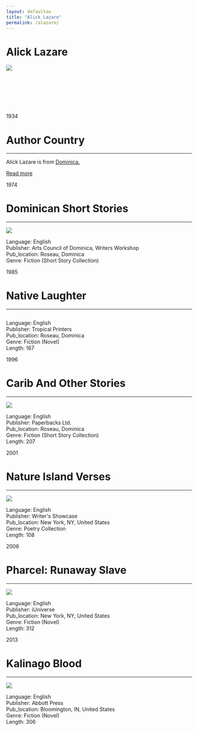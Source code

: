 ```yaml
---
layout: defaultau
title: "Alick Lazare"
permalink: /alazare/
---
```

<!-- partial:index.partial.html -->
<div class="content">
    <h1>Alick Lazare</h1>
    <div class="quote">
        <div><img src="https://scontent-sju1-1.xx.fbcdn.net/v/t31.18172-8/1396945_1430587837156147_930008041_o.jpg?_nc_cat=106&ccb=1-7&_nc_sid=09cbfe&_nc_ohc=FU-G25S9LpAAX82IqoQ&_nc_oc=AQn2ADhnbVPTqjFwPBowgjLaKl7TUHdYHaKqyHAGMyV1sbIwj_eDfAqqAHVj5Hu2EFE&_nc_ht=scontent-sju1-1.xx&oh=00_AfDuejc2vRneKe6_FBJyhWUO77oaNLKgHZ25JLNjXzD9PQ&oe=63AF1977" class="logo"></div>
    </div>
    <div class="timeline">
        <div style="padding-bottom:100px;"></div>
        <div class="block">
            <div class="date right"><p class="right">1934</p></div>
            <div class="dot"></div>
            <div class="left first">
            <div class="author_country">
                <h1>Author Country</h1><hr>
          <div class="aclocation">  <p>Alick Lazare is from <a href="{{ site.baseurl }}/10">Dominica.</a></p></div>
                <div class="acreadmore"><a href="#" target="_blank">Read more</a></div>
            </div>
            </div>
        </div>
        <div class="block">
            <div class="date left"><p class="left">1974</p></div>
            <div class="dot"></div>
            <div class="right">
                <h1>Dominican Short Stories</h1><hr>
                <p><img src="IMAGE LINK"></p>
                <p>
                Language: English<br/>
                Publisher: Arts Council of Dominica, Writers Workshop<br/>
                Pub_location: Roseau, Dominica<br/>
                Genre: Fiction (Short Story Collection)<br/>
                </p>
            </div>
        </div>
       <div class="block">
            <div class="date left"><p class="left">1985</p></div>
            <div class="dot"></div>
            <div class="right">
                <h1>Native Laughter</h1><hr>
                <p><img src=""></p>
                <p>
                Language: English<br/>
                Publisher: Tropical Printers<br/>
                Pub_location: Roseau, Dominica<br/>
                Genre: Fiction (Novel)<br/>
                Length: 167<br/>                   </p>
            </div>
        </div>
       <div class="block">
            <div class="date left"><p class="left">1996</p></div>
            <div class="dot"></div>
            <div class="right">
                <h1>Carib And Other Stories</h1><hr>
                <p><img src="https://m.media-amazon.com/images/I/51yUGdaacLL._SY291_BO1,204,203,200_QL40_FMwebp_.jpg"></p>
                <p>
                Language: English<br/>
                Publisher: Paperbacks Ltd.<br/>
                Pub_location: Roseau, Dominica<br/>
                Genre: Fiction (Short Story Collection)<br/>
                Length: 207<br/>                   </p>
            </div>
        </div>
       <div class="block">
            <div class="date left"><p class="left">2001</p></div>
            <div class="dot"></div>
            <div class="right">
                <h1>Nature Island Verses</h1><hr>
                <p><img src="https://scontent-sju1-1.xx.fbcdn.net/v/t1.18169-9/11781897_1647173385497590_5923832056623861579_n.png?_nc_cat=110&ccb=1-7&_nc_sid=730e14&_nc_ohc=Vrz2qWlptMYAX81MFvh&_nc_oc=AQnssTlzZGPiENl96TGjOdatE1eHSTFS_pvfhcOt4IC_Y_yFtoRRHy7DG_L5wySgIHk&_nc_ht=scontent-sju1-1.xx&oh=00_AfBNQgF_7oEryvcSXLYCtYm2-WppOc99-70qbvTADY2IiA&oe=63AF1252"></p>
                <p>
                Language: English<br/>
                Publisher: Writer's Showcase<br/>
                Pub_location: New York, NY, United States<br/>
                Genre: Poetry Collection<br/>
                Length: 108<br/>                   </p>
            </div>
        </div>
<div class="block">
            <div class="date left"><p class="left">2006</p></div>
            <div class="dot"></div>
            <div class="right">
                <h1>Pharcel: Runaway Slave</h1><hr>
                <p><img src="https://scontent-sju1-1.xx.fbcdn.net/v/t1.18169-9/11800144_1647173312164264_888016772055172571_n.png?_nc_cat=101&ccb=1-7&_nc_sid=730e14&_nc_ohc=BvKfxpAIk7EAX_lnu0A&_nc_ht=scontent-sju1-1.xx&oh=00_AfBTknYWjS-DSgqnbS2hYYGuwmRAC_UUvjLuhwSzS7PDNA&oe=63AF3518"></p>
                <p>
                Language: English<br/>
                Publisher: iUniverse<br/>
                Pub_location: New York, NY, United States<br/>
                Genre: Fiction (Novel)<br/>
                Length: 312<br/>                   </p>
            </div>
        </div>
       <div class="block">
            <div class="date left"><p class="left">2013</p></div>
            <div class="dot"></div>
            <div class="right">
                <h1>Kalinago Blood</h1><hr>
                <p><img src="https://scontent-sju1-1.xx.fbcdn.net/v/t1.18169-9/11081366_1602804419934487_420709274490424056_n.png?_nc_cat=108&ccb=1-7&_nc_sid=730e14&_nc_ohc=cuF6mZq-Hv0AX-_ITEI&_nc_ht=scontent-sju1-1.xx&oh=00_AfBpUoS4m60TR8Pia8irnrtQK9WbwNxLcsWEyEwPsudXXQ&oe=63AF28A1"></p>
                <p>
                Language: English<br/>
                Publisher: Abbott Press<br/>
                Pub_location: Bloomington, IN, United States<br/>
                Genre: Fiction (Novel)<br/>
                Length: 306<br/>                   </p>
            </div>
        </div>
